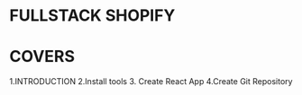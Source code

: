 # FULLSTACK SHOPIFY
   
   # COVERS
   1.INTRODUCTION
   2.Install tools
   3. Create React App
   4.Create Git Repository